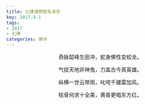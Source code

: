 ```yaml
---
title: 七律清明祭毛泽东
key: 2017.4.1
tags: 
- 2017
- 七律
categories: 律诗
---
```


<p align="center">奇脉韶峰生田冲，蛇身佛性变蛟龙。
</p>
<p align="center">气拔天地非神鬼，力盖古今真英雄。
</p>
<p align="center">纵横一世云带雨，叱咤千疆雷加风。
</p>
<p align="center">枯骨何求十全美，黄昏更唱东方红。
</p>
